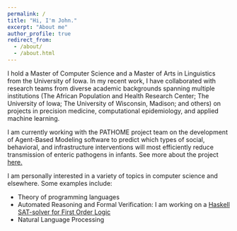```yaml
---
permalink: /
title: "Hi, I'm John."
excerpt: "About me"
author_profile: true
redirect_from: 
  - /about/
  - /about.html
---
```


I hold a Master of Computer Science and a Master of Arts in Linguistics from the University of Iowa.
In my recent work, I have collaborated with research teams from diverse academic backgrounds spanning multiple institutions (The African Population and Health Research Center; The University of Iowa; The University of Wisconsin, Madison; and others) on projects in precision medicine, computational epidemiology, and applied machine learning.

I am currently working with the PATHOME project team on the development of Agent-Based Modeling software to predict which types of social, behavioral, and infrastructure interventions will most efficiently reduce transmission of enteric pathogens in infants. See more about the project [here.](https://sewell.lab.uiowa.edu/pathome) 

I am personally interested in a variety of topics in computer science and elsewhere. Some examples include:
- Theory of programming languages
- Automated Reasoning and Formal Verification: I am working on a [Haskell SAT-solver for First Order Logic](https://github.com/kesslerjohn/folley)
- Natural Language Processing